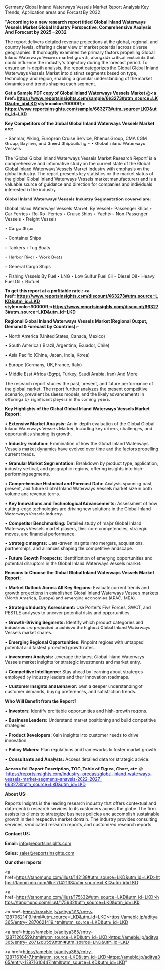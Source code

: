 Germany Global Inland Waterways Vessels Market Report Analysis Key Trends, Application areas and Forcast By 2032

"<strong>According to a new research report titled Global Inland Waterways Vessels Market Global Industry Perspective, Comprehensive Analysis And Forecast by 2025 – 2032</strong>

The report delivers detailed revenue projections at the global, regional, and country levels, offering a clear view of market potential across diverse geographies. It thoroughly examines the primary factors propelling Global Inland Waterways Vessels market growth, alongside critical restraints that could influence the industry's trajectory during the forecast period. To ensure an in-depth analysis, the report categorizes the Global Global Inland Waterways Vessels Market into distinct segments based on type, technology, and region, enabling a granular understanding of the market dynamics and trends shaping each segment.

<strong>Get a Sample PDF copy of Global Inland Waterways Vessels Market </strong><strong>@<a href=https://www.reportsinsights.com/sample/663273#utm_source=LKD&utm_id=LKD style=color:#0000ff;> https://www.reportsinsights.com/sample/663273#utm_source=LKD&utm_id=LKD</a></strong></font>

<strong>Key Competitors of the Global Global Inland Waterways Vessels Market are:</strong>

‣ Sanmar, Viking, European Cruise Service, Rhenus Group, CMA CGM Group, Bayliner, and Sneed Shipbuilding
‣ 
‣ Global Inland Waterways Vessels

The ‘Global Global Inland Waterways Vessels Market Research Report’ is a comprehensive and informative study on the current state of the Global Global Inland Waterways Vessels Market industry with emphasis on the global industry. The report presents key statistics on the market status of the global Global Inland Waterways Vessels market manufacturers and is a valuable source of guidance and direction for companies and individuals interested in the industry.

<strong>Global Inland Waterways Vessels Industry Segmentation covered are:</strong>

Global Inland Waterways Vessels Market: 
By Vessel 
‣ Passenger Ships 
‣  Car Ferries
‣  Ro-Ro- Ferries
‣  Cruise Ships
‣  Yachts
‣ Non-Passenger Vessels 
‣  Freight Vessels

‣ Cargo Ships

‣ Container Ships

‣ Tankers
‣  Tug Boats 

‣ Harbor River
‣  Work Boats 

‣ General Cargo Ships

‣ Fishing Vessels
By Fuel 
‣ LNG
‣ Low Sulfur Fuel Oil 
‣ Diesel Oil
‣ Heavy Fuel Oil
‣ Biofuel
.

<strong>To get this report at a profitable rate.: <a href=https://www.reportsinsights.com/discount/663273#utm_source=LKD&utm_id=LKD style=color:#0000ff;>https://www.reportsinsights.com/discount/663273#utm_source=LKD&utm_id=LKD</a></strong></font>

<strong>Regional Global Inland Waterways Vessels Market (Regional Output, Demand &amp; Forecast by Countries):-</strong>

• North America (United States, Canada, Mexico)

• South America ( Brazil, Argentina, Ecuador, Chile)

• Asia Pacific (China, Japan, India, Korea)

• Europe (Germany, UK, France, Italy)

• Middle East Africa (Egypt, Turkey, Saudi Arabia, Iran) And More.

The research report studies the past, present, and future performance of the global market. The report further analyzes the present competitive scenario, prevalent business models, and the likely advancements in offerings by significant players in the coming years.

<strong>Key Highlights of the Global Global Inland Waterways Vessels Market Report:</strong>

• <strong>Extensive Market Analysis:</strong> An in-depth evaluation of the Global Global Inland Waterways Vessels Market, including key drivers, challenges, and opportunities shaping its growth.

• <strong>Industry Evolution:</strong> Examination of how the Global Inland Waterways Vessels market dynamics have evolved over time and the factors propelling current trends.

• <strong>Granular Market Segmentation:</strong> Breakdown by product type, application, industry vertical, and geographic regions, offering insights into high-performing segments.

• <strong>Comprehensive Historical and Forecast Data:</strong> Analysis spanning past, present, and future Global Inland Waterways Vessels market size in both volume and revenue terms.

• <strong>Key Innovations and Technological Advancements:</strong> Assessment of how cutting-edge technologies are driving new solutions in the Global Inland Waterways Vessels industry.

• <strong>Competitor Benchmarking:</strong> Detailed study of major Global Inland Waterways Vessels market players, their core competencies, strategic moves, and financial performance.

• <strong>Strategic Insights:</strong> Data-driven insights into mergers, acquisitions, partnerships, and alliances shaping the competitive landscape.

• <strong>Future Growth Prospects:</strong> Identification of emerging opportunities and potential disruptors in the Global Inland Waterways Vessels market.

<strong>Reasons to Choose the Global Global Inland Waterways Vessels Market Report:</strong>

• <strong>Market Outlook Across All Key Regions:</strong> Evaluate current trends and growth projections in established Global Inland Waterways Vessels markets (North America, Europe) and emerging economies (APAC, MEA).

• <strong>Strategic Industry Assessment:</strong> Use Porter’s Five Forces, SWOT, and PESTLE analyses to uncover potential risks and opportunities.

• <strong>Growth-Driving Segments:</strong> Identify which product categories and industries are projected to achieve the highest Global Inland Waterways Vessels market shares.

• <strong>Emerging Regional Opportunities:</strong> Pinpoint regions with untapped potential and fastest projected growth rates.

• <strong>Investment Analysis:</strong> Leverage the latest Global Inland Waterways Vessels market insights for strategic investments and market entry.

• <strong>Competitive Intelligence:</strong> Stay ahead by learning about strategies employed by industry leaders and their innovation roadmaps.

• <strong>Customer Insights and Behavior:</strong> Gain a deeper understanding of customer demands, buying preferences, and satisfaction trends.

<strong>Who Will Benefit from the Report?</strong>

• <strong>Investors:</strong> Identify profitable opportunities and high-growth regions.

• <strong>Business Leaders:</strong> Understand market positioning and build competitive strategies.

• <strong>Product Developers:</strong> Gain insights into customer needs to drive innovation.

• <strong>Policy Makers:</strong> Plan regulations and frameworks to foster market growth.

• <strong>Consultants and Analysts:</strong> Access detailed data for strategic advice.
</ul>
<strong>Access full Report Description, TOC, Table of Figure, Chart, etc. </strong>@  <a href=https://reportsinsights.com/industry-forecast/global-inland-waterways-vessels-market-segments-anaysis-2022-2027-663273#utm_source=LKD&utm_id=LKD style=color:#0000ff;>https://reportsinsights.com/industry-forecast/global-inland-waterways-vessels-market-segments-anaysis-2022-2027-663273#utm_source=LKD&utm_id=LKD</a></font>

<strong><strong>About US</strong>:</strong>

Reports Insights is the leading research industry that offers contextual and data-centric research services to its customers across the globe. The firm assists its clients to strategize business policies and accomplish sustainable growth in their respective market domain. The industry provides consulting services, syndicated research reports, and customized research reports.

<strong>Contact US:</strong>

<p class=""""><b>Email:</b> <a href=mailto:info@reportsinsights.com>info@reportsinsights.com</a></p>
<p class=""""><b>Sales:</b> <a href=mailto:sales@reportsinsights.com>sales@reportsinsights.com</a></p>

<strong>Our other reports</strong>

<a href=https://tanomuno.com/illust/142138#utm_source=LKD&utm_id=LKD>https://tanomuno.com/illust/142138#utm_source=LKD&utm_id=LKD</a>

<a href=https://tanomuno.com/illust/175632#utm_source=LKD&utm_id=LKD>https://tanomuno.com/illust/175632#utm_source=LKD&utm_id=LKD</a>

<a href=https://ameblo.jp/aditya365/entry-12870621419.html#utm_source=LKD&utm_id=LKD>https://ameblo.jp/aditya365/entry-12870621419.html#utm_source=LKD&utm_id=LKD</a>

<a href=https://ameblo.jp/aditya365/entry-12871260559.html#utm_source=LKD&utm_id=LKD>https://ameblo.jp/aditya365/entry-12871260559.html#utm_source=LKD&utm_id=LKD</a>

<a href=https://ameblo.jp/aditya365/entry-12871610447.html#utm_source=LKD&utm_id=LKD>https://ameblo.jp/aditya365/entry-12871610447.html#utm_source=LKD&utm_id=LKD</a>"
